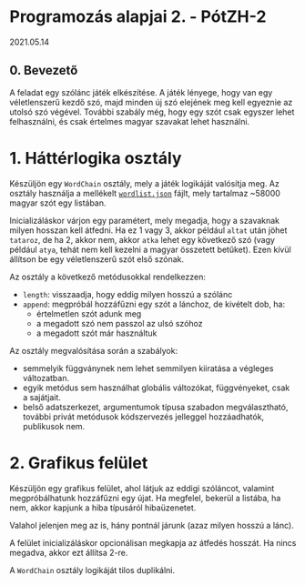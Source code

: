 # Programozás alapjai 2. -  PótZH-2
2021.05.14

## 0. Bevezető

A feladat egy szólánc játék elkészítése. A játék lényege, hogy van egy véletlenszerű kezdő szó, majd minden új szó elejének meg kell egyeznie az utolsó szó végével. További szabály még, hogy egy szót csak egyszer lehet felhasználni, és csak értelmes magyar szavakat lehet használni.

 # 1. Háttérlogika osztály

Készüljön egy `WordChain` osztály, mely a játék logikáját valósítja meg. 
Az osztály használja a mellékelt [`wordlist.json`](wordlist.json) fájlt, mely tartalmaz ~58000 magyar szót egy listában.

Inicializáláskor várjon egy paramétert, mely megadja, hogy a szavaknak milyen hosszan kell átfedni. Ha ez 1 vagy 3, akkor például `altat` után jöhet `tataroz`, de ha 2, akkor nem, akkor `atka` lehet egy következő szó (vagy például `atya`, tehát nem kell kezelni a magyar összetett betűket).
Ezen kívül állítson be egy véletlenszerű szót első szónak.

Az osztály a következő metódusokkal rendelkezzen:
 - `length`: visszaadja, hogy eddig milyen hosszú a szólánc
 - `append`: megpróbál hozzáfűzni egy szót a lánchoz, de kivételt dob, ha:
    - értelmetlen szót adunk meg
    - a megadott szó nem passzol az ulsó szóhoz
    - a megadott szót már használtuk
 
Az osztály megvalósítása során a szabályok:
 - semmelyik függványnek nem lehet semmilyen kiiratása a végleges változatban. 
 - egyik metódus sem használhat globális változókat, függvényeket, csak a sajátjait.
 - belső adatszerkezet, argumentumok típusa szabadon megválasztható, további privát metódusok kódszervezés jelleggel hozzáadhatók, publikusok nem.

# 2. Grafikus felület

Készüljön egy grafikus felület, ahol látjuk az eddigi szóláncot, valamint megpróbálhatunk hozzáfűzni egy újat. Ha megfelel, bekerül a listába, ha nem, akkor kapjunk a hiba típusáról hibaüzenetet.

Valahol jelenjen meg az is, hány pontnál járunk (azaz milyen hosszú a lánc).

A felület inicializáláskor opcionálisan megkapja az átfedés hosszát. Ha nincs megadva, akkor ezt állítsa 2-re.

A `WordChain` osztály logikáját tilos duplikálni.
